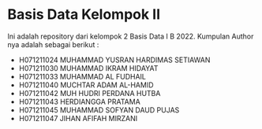 # Basis Data Kelompok II
Ini adalah repository dari kelompok 2 Basis Data I B 2022.
Kumpulan Author nya adalah sebagai berikut :
- H071211024 MUHAMMAD YUSRAN HARDIMAS SETIAWAN
- H071211030 MUHAMMAD IKRAM HIDAYAT
- H071211033 MUHAMMAD AL FUDHAIL
- H071211040 MUCHTAR ADAM AL-HAMID
- H071211042 MUH HUDRI PERDANA HUTBA
- H071211043 HERDIANGGA PRATAMA
- H071211045 MUHAMMAD SOFYAN DAUD PUJAS
- H071211047 JIHAN AFIFAH MIRZANI
